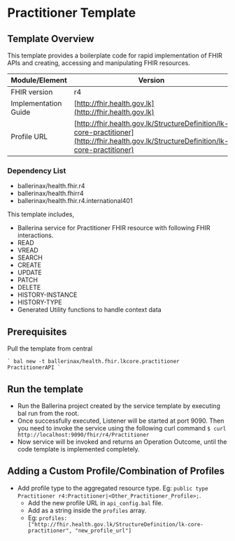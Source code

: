 

# Practitioner Template

## Template Overview

This template provides a boilerplate code for rapid implementation of FHIR APIs and creating, accessing and manipulating FHIR resources.


| Module/Element       | Version |
|---| --- |
| FHIR version         | r4 |
| Implementation Guide | [http://fhir.health.gov.lk](http://fhir.health.gov.lk) |
| Profile URL          |[http://fhir.health.gov.lk/StructureDefinition/lk-core-practitioner](http://fhir.health.gov.lk/StructureDefinition/lk-core-practitioner)|

### Dependency List

- ballerinax/health.fhir.r4
- ballerinax/health.fhirr4
- ballerinax/health.fhir.r4.international401

This template includes,

- Ballerina service for Practitioner FHIR resource with following FHIR interactions.
- READ
- VREAD
- SEARCH
- CREATE
- UPDATE
- PATCH
- DELETE
- HISTORY-INSTANCE
- HISTORY-TYPE
- Generated Utility functions to handle context data

## Prerequisites

Pull the template from central

    ` bal new -t ballerinax/health.fhir.lkcore.practitioner PractitionerAPI `

## Run the template
- Run the Ballerina project created by the service template by executing bal run from the root.
- Once successfully executed, Listener will be started at port 9090. Then you need to invoke the service using the following curl command
    ` $ curl http://localhost:9090/fhir/r4/Practitioner `
- Now service will be invoked and returns an Operation Outcome, until the code template is implemented completely.

## Adding a Custom Profile/Combination of Profiles

- Add profile type to the aggregated resource type. Eg: `public type Practitioner r4:Practitioner|<Other_Practitioner_Profile>;`.
    - Add the new profile URL in `api_config.bal` file.
    - Add as a string inside the `profiles` array.
    - Eg: `profiles: ["http://fhir.health.gov.lk/StructureDefinition/lk-core-practitioner", "new_profile_url"]`

